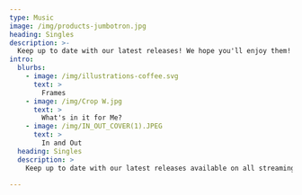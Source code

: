 ```yaml
---
type: Music
image: /img/products-jumbotron.jpg
heading: Singles
description: >-
  Keep up to date with our latest releases! We hope you'll enjoy them!
intro:
  blurbs:
    - image: /img/illustrations-coffee.svg
      text: >
        Frames
    - image: /img/Crop W.jpg
      text: >
        What's in it for Me?
    - image: /img/IN_OUT_COVER(1).JPEG
      text: >
        In and Out
  heading: Singles
  description: >
    Keep up to date with our latest releases available on all streaming services! 
    
---
```



